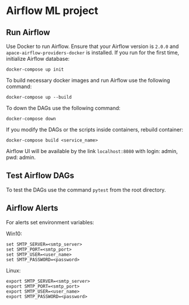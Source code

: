 # Airflow ML project

## Run Airflow
Use Docker to run Airflow. Ensure that your Airflow version is  ```2.0.0``` and 
``` apace-airflow-providers-docker``` is installed.
If you run for the first time, initialize Airflow database:
```
docker-compose up init
```
To build necessary docker images and run Airflow use the following command:
```
docker-compose up --build
```
To down the DAGs use the following command:
```
docker-compose down
```
If you modify the DAGs or the scripts inside containers, rebuild container:
```
docker-compose build <service_name>
```
Airflow UI will be available by the link ```localhost:8080``` with login: admin, pwd: admin.
## Test Airflow DAGs
To test the DAGs use the command ```pytest``` from the root directory.

## Airflow Alerts
For alerts set environment variables:

Win10:  
```
set SMTP_SERVER=<smtp_server>
set SMTP_PORT=<smtp_port>
set SMTP_USER=<user_name>
set SMTP_PASSWORD=<password>
```
Linux:  
```
export SMTP_SERVER=<smtp_server>
export SMTP_PORT=<smtp_port>
export SMTP_USER=<user_name>
export SMTP_PASSWORD=<password>
```
